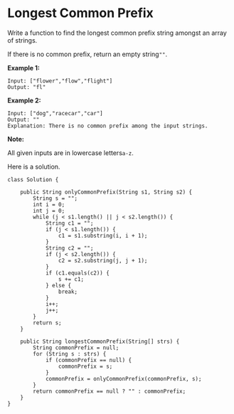 # Longest Common Prefix

Write a function to find the longest common prefix string amongst an array of strings.

If there is no common prefix, return an empty string`""`.

**Example 1:**

```
Input: ["flower","flow","flight"]
Output: "fl"
```

**Example 2:**

```
Input: ["dog","racecar","car"]
Output: ""
Explanation: There is no common prefix among the input strings.
```

**Note:**

All given inputs are in lowercase letters`a-z`.

Here is a solution. 

```
class Solution {
    
    public String onlyCommonPrefix(String s1, String s2) {
        String s = "";
        int i = 0;
        int j = 0;
        while (j < s1.length() || j < s2.length()) {
            String c1 = "";
            if (j < s1.length()) {
                c1 = s1.substring(i, i + 1);
            }
            String c2 = "";
            if (j < s2.length()) {
                c2 = s2.substring(j, j + 1);
            }
            if (c1.equals(c2)) {
                s += c1;
            } else {
                break;
            }
            i++;
            j++;
        }
        return s;
    }
    
    public String longestCommonPrefix(String[] strs) {
        String commonPrefix = null;
        for (String s : strs) {
            if (commonPrefix == null) {
                commonPrefix = s;
            }
            commonPrefix = onlyCommonPrefix(commonPrefix, s);
        }
        return commonPrefix == null ? "" : commonPrefix;
    }
}
```



